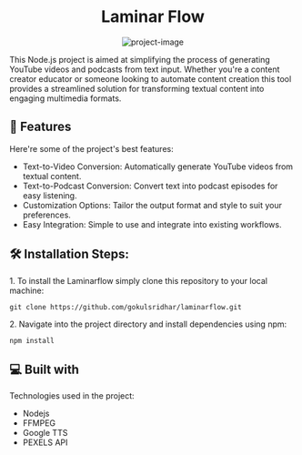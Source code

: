 <h1 align="center" id="title">Laminar Flow</h1>

<p align="center"><img src="https://socialify.git.ci/gokulsridhar/laminarflow/image?description=1&amp;descriptionEditable=Convert%20text%20into%20captivating%20YouTube%20videos%20and%20podcasts%20effortlessly%20with%20Laminarflow.&amp;language=1&amp;name=1&amp;owner=1&amp;pattern=Plus&amp;theme=Auto" alt="project-image"></p>

<p id="description">This Node.js project is aimed at simplifying the process of generating YouTube videos and podcasts from text input. Whether you're a content creator educator or someone looking to automate content creation this tool provides a streamlined solution for transforming textual content into engaging multimedia formats.</p>

  
  
<h2>🧐 Features</h2>

Here're some of the project's best features:

*   Text-to-Video Conversion: Automatically generate YouTube videos from textual content.
*   Text-to-Podcast Conversion: Convert text into podcast episodes for easy listening.
*   Customization Options: Tailor the output format and style to suit your preferences.
*   Easy Integration: Simple to use and integrate into existing workflows.

<h2>🛠️ Installation Steps:</h2>

<p>1. To install the Laminarflow simply clone this repository to your local machine:</p>

```
git clone https://github.com/gokulsridhar/laminarflow.git
```

<p>2. Navigate into the project directory and install dependencies using npm:</p>

```
npm install
```

  
  
<h2>💻 Built with</h2>

Technologies used in the project:

*   Nodejs
*   FFMPEG
*   Google TTS
*   PEXELS API
